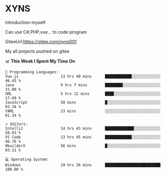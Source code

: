 # XYNS
introduction-myself

Can use C#,PHP,vue... to code program

GiteeUrl:https://gitee.com/xyns001

My all projects pushed on gitee

<!--START_SECTION:waka-->
📊 **This Week I Spent My Time On** 

```text
💬 Programming Languages: 
Vue.js                   13 hrs 40 mins      ████████████░░░░░░░░░░░░░   46.43 % 
Java                     9 hrs 7 mins        ████████░░░░░░░░░░░░░░░░░   31.00 % 
XML                      5 hrs 12 mins       ████░░░░░░░░░░░░░░░░░░░░░   17.69 % 
JavaScript               58 mins             █░░░░░░░░░░░░░░░░░░░░░░░░   03.34 % 
YAML                     23 mins             ░░░░░░░░░░░░░░░░░░░░░░░░░   01.34 % 

🔥 Editors: 
IntelliJ                 14 hrs 43 mins      █████████████░░░░░░░░░░░░   50.03 % 
VS Code                  13 hrs 45 mins      ████████████░░░░░░░░░░░░░   46.76 % 
HbuilderX                56 mins             █░░░░░░░░░░░░░░░░░░░░░░░░   03.21 % 

💻 Operating System: 
Windows                  29 hrs 26 mins      █████████████████████████   100.00 % 
```


<!--END_SECTION:waka-->
